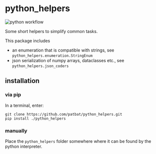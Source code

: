 # python_helpers

![python workflow](https://github.com/patbat/python_helpers/actions/workflows/python_tests.yml/badge.svg)

Some short helpers to simplify common tasks.

This package includes
* an enumeration that is compatible with strings, see `python_helpers.enumeration.StringEnum`
* json serialization of numpy arrays, dataclasses etc., see `python_helpers.json_coders`

## installation

### via pip

In a terminal, enter:

    git clone https://github.com/patbat/python_helpers.git
    pip install ./python_helpers

### manually

Place the `python_helpers` folder somewhere where it can be found by the python interpreter.
